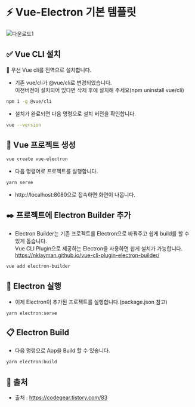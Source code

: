 # **:zap: Vue-Electron 기본 템플릿**
![다운로드1](https://user-images.githubusercontent.com/95972251/191026345-a470fb05-4201-486b-b35d-1de87ce75425.png)

## :white_check_mark: Vue CLI 설치

:pushpin: 우선 Vue cli를 전역으로 설치합니다.

- 기존 vue/cli가 @vue/cli로 변경되었습니다.<br>
이전버전이 설치되어 있다면 삭제 후에 설치해 주세요(npm uninstall vue/cli)

```bash
npm i -g @vue/cli
```

- 설치가 완료되면 다음 명령으로 설치 버전을 확인합니다.

```bash
vue --version
```

## :tada: Vue 프로젝트 생성

```bash
vue create vue-electron
```

- 다음 명령어로 프로젝트를 실행합니다.

```bash
yarn serve
```

- http://localhost:8080으로 접속하면 화면이 나옵니다.

## ✒️ 프로젝트에 Electron Builder 추가

- Electron Builder는 기존 프로젝트를 Electron으로 바꿔주고 쉽게 build를 할 수 있게 돕습니다.<br>
Vue CLI Plugin으로 제공하는 Electron을 사용하면 쉽게 설치가 가능합니다.<br>
https://nklayman.github.io/vue-cli-plugin-electron-builder/

```bash
vue add electron-builder
```

## :rocket: Electron 실행

- 이제 Electron이 추가된 프로젝트를 실행합니다.(package.json 참고)

```bash
yarn electron:serve
```

## 📋 Electron Build
- 다음 명령으로 App을 Build 할 수 있습니다.

```bash
yarn electron:build
```

## **:paperclip: 출처**
- 출처 : https://codegear.tistory.com/83
